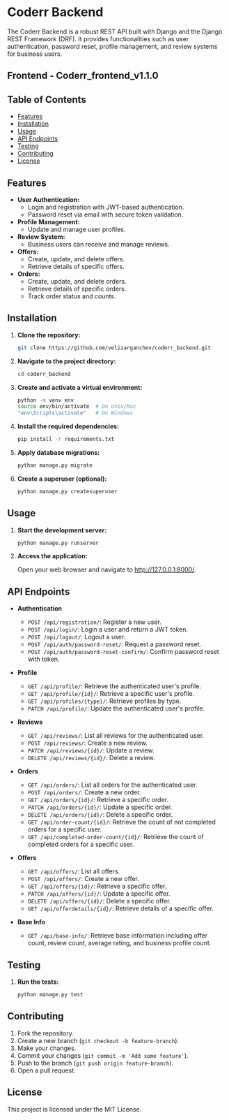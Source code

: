 # Coderr Backend

The Coderr Backend is a robust REST API built with Django and the Django REST Framework (DRF). It provides functionalities such as user authentication, password reset, profile management, and review systems for business users.

## Frontend - Coderr_frontend_v1.1.0 

## Table of Contents

- [Features](#features)
- [Installation](#installation)
- [Usage](#usage)
- [API Endpoints](#api-endpoints)
- [Testing](#testing)
- [Contributing](#contributing)
- [License](#license)

## Features

- **User Authentication:**
  - Login and registration with JWT-based authentication.
  - Password reset via email with secure token validation.
- **Profile Management:**
  - Update and manage user profiles.
- **Review System:**
  - Business users can receive and manage reviews.
- **Offers:**
  - Create, update, and delete offers.
  - Retrieve details of specific offers.
- **Orders:**
  - Create, update, and delete orders.
  - Retrieve details of specific orders.
  - Track order status and counts.

## Installation

1. **Clone the repository:**

   ```bash
   git clone https://github.com/velizarganchev/coderr_backend.git
   ```

2. **Navigate to the project directory:**

   ```bash
   cd coderr_backend
   ```

3. **Create and activate a virtual environment:**
   
   ```bash
   python -m venv env
   source env/bin/activate  # On Unix/Mac
   "env\Scripts\activate"   # On Windows
   ```

4. **Install the required dependencies:**

   ```bash
   pip install -r requirements.txt
   ```

5. **Apply database migrations:**

   ```bash
   python manage.py migrate
   ```

6. **Create a superuser (optional):**

   ```bash
   python manage.py createsuperuser
   ```

## Usage

1. **Start the development server:**

   ```bash
   python manage.py runserver
   ```

2. **Access the application:**
   
   Open your web browser and navigate to http://127.0.0.1:8000/.

## API Endpoints

- **Authentication**
  - `POST /api/registration/`: Register a new user.
  - `POST /api/login/`: Login a user and return a JWT token.
  - `POST /api/logout/`: Logout a user.
  - `POST /api/auth/password-reset/`: Request a password reset.
  - `POST /api/auth/password-reset-confirm/`: Confirm password reset with token.

- **Profile**
  - `GET /api/profile/`: Retrieve the authenticated user's profile.
  - `GET /api/profile/{id}/`: Retrieve a specific user's profile.
  - `GET /api/profiles/{type}/`: Retrieve profiles by type.
  - `PATCH /api/profile/`: Update the authenticated user's profile.

- **Reviews**
  - `GET /api/reviews/`: List all reviews for the authenticated user.
  - `POST /api/reviews/`: Create a new review.
  - `PATCH /api/reviews/{id}/`: Update a review.
  - `DELETE /api/reviews/{id}/`: Delete a review.

- **Orders**
  - `GET /api/orders/`: List all orders for the authenticated user.
  - `POST /api/orders/`: Create a new order.
  - `GET /api/orders/{id}/`: Retrieve a specific order.
  - `PATCH /api/orders/{id}/`: Update a specific order.
  - `DELETE /api/orders/{id}/`: Delete a specific order.
  - `GET /api/order-count/{id}/`: Retrieve the count of not completed orders for a specific user.
  - `GET /api/completed-order-count/{id}/`: Retrieve the count of completed orders for a specific user.

- **Offers**
  - `GET /api/offers/`: List all offers.
  - `POST /api/offers/`: Create a new offer.
  - `GET /api/offers/{id}/`: Retrieve a specific offer.
  - `PATCH /api/offers/{id}/`: Update a specific offer.
  - `DELETE /api/offers/{id}/`: Delete a specific offer.
  - `GET /api/offerdetails/{id}/`: Retrieve details of a specific offer.

- **Base Info**
  - `GET /api/base-info/`: Retrieve base information including offer count, review count, average rating, and business profile count.

## Testing

1. **Run the tests:**

   ```bash
   python manage.py test
   ```

## Contributing

1. Fork the repository.
2. Create a new branch (`git checkout -b feature-branch`).
3. Make your changes.
4. Commit your changes (`git commit -m 'Add some feature'`).
5. Push to the branch (`git push origin feature-branch`).
6. Open a pull request.

## License

This project is licensed under the MIT License.

